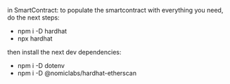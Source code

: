 in SmartContract: to populate the smartcontract with everything you need, do the next steps: 
- npm i -D hardhat
- npx hardhat

then install the next dev dependencies:
- npm i -D dotenv
- npm i -D @nomiclabs/hardhat-etherscan